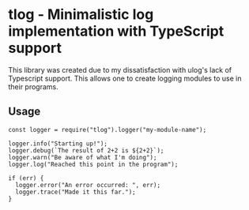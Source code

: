 # tlog - Minimalistic log implementation with TypeScript support

This library was created due to my dissatisfaction with ulog's lack of Typescript support. This allows one to create logging modules to use in their programs.

## Usage

```
const logger = require("tlog").logger("my-module-name");

logger.info("Starting up!");
logger.debug(`The result of 2+2 is ${2+2}`);
logger.warn("Be aware of what I'm doing");
logger.log("Reached this point in the program");

if (err) {
  logger.error("An error occurred: ", err);
  logger.trace("Made it this far.");
}
```
